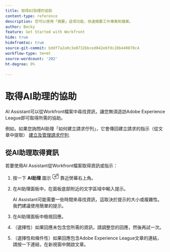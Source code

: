 ```yaml
---
title: 取得AI助理的協助
content-type: reference
description: 您可以使用「摘要」這項功能，快速摘要工作專案和檔案。
author: Becky
feature: Get Started with Workfront
hide: true
hidefromtoc: true
source-git-commit: bddf7a2a9c3e8732bbced042e6fdc28b440870c4
workflow-type: tm+mt
source-wordcount: '202'
ht-degree: 0%

---
```


# 取得AI助理的協助

AI Assistant可以從Workfront檔案中尋找資訊，讓您無須造訪Adobe Experience League即可取得所需的協助。

例如，如果您詢問AI助理「如何建立請求佇列」，它會傳回建立請求的指示（從文章中提取） [建立及管理請求佇列](/help/quicksilver/manage-work/requests/create-and-manage-request-queues/create-request-queue.md).

## 從AI助理取得資訊

若要使用AI Assistant從Workfront檔案取得資訊或指示：

1. 按一下 **AI助理** 圖示 ![AI助理圖示](assets/ai-assistant-icon.png) 靠近熒幕右上角。
1. 在AI助理面板中，在面板底部附近的文字區域中輸入提示。

   AI Assistant可能需要一些時間來尋找資訊，這取決於提示的大小或複雜性。 我們建議使用簡單的提示。

1. 在AI助理面板中檢視回應。
1. （選擇性）如果回應未包含您所需的資訊，請調整您的回應，然後再試一次。
1. （選擇性和條件性）如果回應包含Adobe Experience League文章的連結，請按一下連結，在新視窗中開啟文章。



